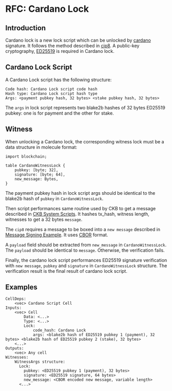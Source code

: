 # RFC: Cardano Lock


## Introduction

Cardano lock is a new lock script which can be unlocked by [cardano](https://en.wikipedia.org/wiki/Cardano_(blockchain_platform)) signature.
It follows the method described in [cip8](https://cips.cardano.org/cips/cip8/). A public-key cryptography, [ED25519](https://en.wikipedia.org/wiki/EdDSA#Ed25519) is required in Cardano lock.

## Cardano Lock Script

A Cardano Lock script has the following structure:

```
Code hash: Cardano Lock script code hash
Hash type: Cardano Lock script hash type
Args: <payment pubkey hash, 32 bytes> <stake pubkey hash, 32 bytes>
```
The `args` in lock script represents two blake2b hashes of 32 bytes ED25519 pubkey:  one is for payment and the other for stake.

## Witness

When unlocking a Cardano lock, the corresponding witness lock must be a data structure in molecule format:

```
import blockchain;

table CardanoWitnessLock {
    pubkey: [byte; 32],
    signature: [byte; 64],
    new_message: Bytes,
}

```

The payment pubkey hash in lock script args should be identical to the blake2b hash of `pubkey` in `CardanoWitnessLock`. 


Then script performances same routine used by CKB to get a message described in [CKB System Scripts](https://github.com/nervosnetwork/ckb-system-scripts/blob/e08e6016f16072fc2f44cf889ae063fa5b7e10c7/c/secp256k1_blake160_sighash_all.c#L151-L219). 
It hashes tx_hash, witness length, witnesses to get a 32 bytes `message`.

The `cip8` requires a message to be boxed into a `new message` described in [Message Signing Example](https://github.com/Emurgo/message-signing/blob/d6736d3e97e58648b8585c7dabdaac5870adae30/examples/rust/src/main.rs#L13-L32). It uses [CBOR](https://en.wikipedia.org/wiki/CBOR) format.

A `payload` field should be extracted from `new_message` in `CardanoWitnessLock`. The `payload` should be identical to `message`. Otherwise, the verification fails.

Finally, the cardano lock script performances ED25519 signature verification with `new message`, `pubkey` and `signature` in `CardanoWitnessLock` structure. The verification result is the final result of cardano lock script.

## Examples

```
CellDeps:
    <vec> Cardano Script Cell
Inputs:
    <vec> Cell
        Data: <...>
        Type: <...>
        Lock:
            code_hash: Cardano Lock
            args: <blake2b hash of ED25519 pubkey 1 (payment), 32 bytes> <blake2b hash of ED25519 pubkey 2 (stake), 32 bytes>
    <...>
Outputs:
    <vec> Any cell
Witnesses:
    WitnessArgs structure:
      Lock:
        pubkey: <ED25519 pubkey 1 (payment), 32 bytes>
        signature: <ED25519 signature, 64 bytes>
        new_message: <CBOR encoded new message, variable length>
      <...>
```
